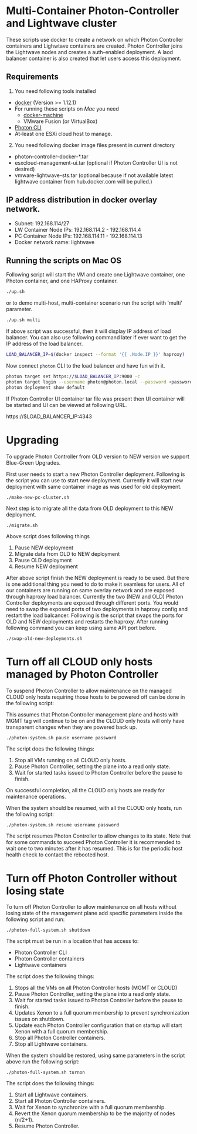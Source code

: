 # Multi-Container Photon-Controller and Lightwave cluster
These scripts use docker to create a network on which Photon Controller containers and Lighwtave containers
are created. Photon Controller joins the Lightwave nodes and creates a auth-enabled deployment.
A laod balancer container is also created that let users access this deployment.

## Requirements
1. You need following tools installed
  * [docker](https://docs.docker.com/engine/installation/) (Version >= 1.12.1)
  * For running these scripts on *Mac* you need
    * [docker-machine](https://docs.docker.com/machine/install-machine/)
    * VMware Fusion (or VirtualBox)
  * [Photon CLI](https://github.com/vmware/photon-controller-cli)
  * At-least one ESXi cloud host to manage.

2. You need following docker image files present in current directory
  * photon-controller-docker-*.tar
  * esxcloud-management-ui.tar (optional if Photon Controller UI is not desired)
  * vmware-lightwave-sts.tar (optional because if not available latest lightwave container from hub.docker.com will be pulled.)

## IP address distribution in docker overlay network.

* Subnet: 192.168.114/27
* LW Container Node IPs: 192.168.114.2 - 192.168.114.4
* PC Container Node IPs: 192.168.114.11 - 192.168.114.13
* Docker network name: lightwave

## Running the scripts on Mac OS
Following script will start the VM and create one Lightwave container, one Photon container, and one HAProxy container.

```bash
./up.sh
```

or to demo multi-host, multi-container scenario run the script with 'multi' parameter.

```bash
./up.sh multi
```

If above script was successful, then it will display IP address of load balancer.
You can also use following command later if ever want to get the IP address of the load balancer.

```bash
LOAD_BALANCER_IP=$(docker inspect --format '{{ .Node.IP }}' haproxy)
```

Now connect `photon` CLI to the load balancer and have fun with it.

```bash
photon target set https://$LOAD_BALANCER_IP:9000 -c
photon target login --username photon@photon.local --password <password>
photon deployment show default
```

If Photon Controller UI container tar file was present then UI container will be started and UI can be viewed at following URL.

https://$LOAD_BALANCER_IP:4343

# Upgrading

To upgrade Photon Controller from OLD version to NEW version we support Blue-Green Upgrades.

First user needs to start a new Photon Controller deployment. Following is the script you can
use to start new deployment. Currently it will start new deployment with same container image as was
used for old deployment.

```
./make-new-pc-cluster.sh
```

Next step is to migrate all the data from OLD deployment to this NEW deployment.

```
./migrate.sh
```

Above script does following things
 1. Pause NEW deployment
 2. Migrate data from OLD to NEW deployment
 3. Pause OLD deployment
 4. Resume NEW deployment

After above script finish the NEW deployment is ready to be used. But there is one
additional thing you need to do to make it seamless for users.
All of our containers are running on same overlay network and are exposed through
haproxy load balancer. Currently the two (NEW and OLD) Photon Controller deployments
are exposed through different ports. You would need to swap the exposed ports of two deployments
in haproxy config and restart the load balcancer. Following is the script that swaps the ports
for OLD and NEW deployments and restarts the haproxy.
After running following command you can keep using same API port before.

```
./swap-old-new-deployments.sh
```

# Turn off all CLOUD only hosts managed by Photon Controller

To suspend Photon Controller to allow maintenance on the managed CLOUD only hosts requiring those
hosts to be powered off can be done in the following script:

This assumes that Photon Controller management plane and hosts with MGMT tag will continue to be on and
the CLOUD only hosts will only have transparent changes when they are powered back up.

```
./photon-system.sh pause username password
```

The script does the following things:
 1. Stop all VMs running on all CLOUD only hosts.
 2. Pause Photon Controller, setting the plane into a read only state.
 3. Wait for started tasks issued to Photon Controller before the pause to finish.

On successful completion, all the CLOUD only hosts are ready for maintenance operations.

When the system should be resumed, with all the CLOUD only hosts, run the following script:
```
./photon-system.sh resume username password
```

The script resumes Photon Controller to allow changes to its state.
Note that for some commands to succeed Photon Controller it is recommended to wait one to two minutes after it
has resumed. This is for the periodic host health check to contact the rebooted host.

# Turn off Photon Controller without losing state

To turn off Photon Controller to allow maintenance on all hosts without losing state of the management plane
add specific parameters inside the following script and run:
```
./photon-full-system.sh shutdown
```

The script must be run in a location that has access to:
 - Photon Controller CLI
 - Photon Controller containers
 - Lightwave containers

The script does the following things:
 1. Stops all the VMs on all Photon Controller hosts (MGMT or CLOUD)
 2. Pause Photon Controller, setting the plane into a read only state.
 3. Wait for started tasks issued to Photon Controller before the pause to finish.
 4. Updates Xenon to a full quorum membership to prevent synchronization issues on shutdown.
 5. Update each Photon Controller configuration that on startup will start Xenon with a full quorum membership.
 6. Stop all Photon Controller containers.
 7. Stop all Lightwave containers.

When the system should be restored, using same parameters in the script above run the following script:
```
./photon-full-system.sh turnon
```

The script does the following things:
 1. Start all Lightwave containers.
 2. Start all Photon Controller containers.
 3. Wait for Xenon to synchronize with a full quorum membership.
 4. Revert the Xenon quorum membership to be the majority of nodes (n/2+1).
 5. Resume Photon Controller.
